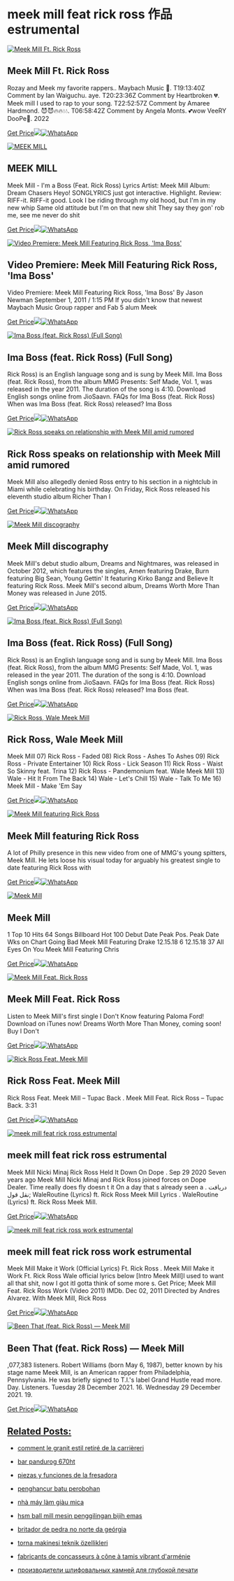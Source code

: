 # meek mill feat rick ross 作品 estrumental
<a href="https://mnn.zoosnet.net/LR/Chatpre.aspx?id=MNN94995150&p=https://vbl.co.za/" target="_blank">![Meek Mill Ft. Rick Ross ](https://raw.githubusercontent.com/CNylniu/imgs/main/805.jpg)</a>
## Meek Mill Ft. Rick Ross 
Rozay and Meek my favorite rappers.. Maybach Music 🎵. T19:13:40Z Comment by Ian Waiguchu. aye. T20:23:36Z Comment by Heartbroken 💔. Meek mill I used to rap to your song. T22:52:57Z Comment by Amaree Hardmond. 😈😈🔥🔥💧💧. T06:58:42Z Comment by Angela Monts. 💕wow VeeRY DooPe💓. 2022 
<a href="https://mnn.zoosnet.net/LR/Chatpre.aspx?id=MNN94995150&p=https://vbl.co.za/" target="_blank">Get Price</a><a href="https://mnn.zoosnet.net/LR/Chatpre.aspx?id=MNN94995150&p=https://vbl.co.za/" target="_blank"><img src="https://raw.githubusercontent.com/CNylniu/imgs/main/chat.gif"></a><a href="https://whatsapp.shibangsoft.com/WhatsApp.php" class="whatsapp"><img class="whattel" src="https://raw.githubusercontent.com/CNylniu/imgs/main/whatsapp.gif" alt="WhatsApp">
<a href="https://mnn.zoosnet.net/LR/Chatpre.aspx?id=MNN94995150&p=https://vbl.co.za/" target="_blank">![MEEK MILL ](https://raw.githubusercontent.com/CNylniu/imgs/main/645.jpg)</a>
## MEEK MILL 
Meek Mill - I'm a Boss (Feat. Rick Ross) Lyrics Artist: Meek Mill Album: Dream Chasers Heyo! SONGLYRICS just got interactive. Highlight. Review: RIFF-it. RIFF-it good. Look I be riding through my old hood, but I'm in my new whip Same old attitude but I'm on that new shit They say they gon' rob me, see me never do shit
<a href="https://mnn.zoosnet.net/LR/Chatpre.aspx?id=MNN94995150&p=https://vbl.co.za/" target="_blank">Get Price</a><a href="https://mnn.zoosnet.net/LR/Chatpre.aspx?id=MNN94995150&p=https://vbl.co.za/" target="_blank"><img src="https://raw.githubusercontent.com/CNylniu/imgs/main/chat.gif"></a><a href="https://whatsapp.shibangsoft.com/WhatsApp.php" class="whatsapp"><img class="whattel" src="https://raw.githubusercontent.com/CNylniu/imgs/main/whatsapp.gif" alt="WhatsApp">
<a href="https://mnn.zoosnet.net/LR/Chatpre.aspx?id=MNN94995150&p=https://vbl.co.za/" target="_blank">![Video Premiere: Meek Mill Featuring Rick Ross, 'Ima Boss'](https://raw.githubusercontent.com/CNylniu/imgs/main/272.jpg)</a>
## Video Premiere: Meek Mill Featuring Rick Ross, 'Ima Boss'
Video Premiere: Meek Mill Featuring Rick Ross, 'Ima Boss' By Jason Newman September 1, 2011 / 1:15 PM If you didn't know that newest Maybach Music Group rapper and Fab 5 alum Meek
<a href="https://mnn.zoosnet.net/LR/Chatpre.aspx?id=MNN94995150&p=https://vbl.co.za/" target="_blank">Get Price</a><a href="https://mnn.zoosnet.net/LR/Chatpre.aspx?id=MNN94995150&p=https://vbl.co.za/" target="_blank"><img src="https://raw.githubusercontent.com/CNylniu/imgs/main/chat.gif"></a><a href="https://whatsapp.shibangsoft.com/WhatsApp.php" class="whatsapp"><img class="whattel" src="https://raw.githubusercontent.com/CNylniu/imgs/main/whatsapp.gif" alt="WhatsApp">
<a href="https://mnn.zoosnet.net/LR/Chatpre.aspx?id=MNN94995150&p=https://vbl.co.za/" target="_blank">![Ima Boss (feat. Rick Ross) (Full Song) ](https://raw.githubusercontent.com/CNylniu/imgs/main/242.jpg)</a>
## Ima Boss (feat. Rick Ross) (Full Song) 
Rick Ross) is an English language song and is sung by Meek Mill. Ima Boss (feat. Rick Ross), from the album MMG Presents: Self Made, Vol. 1, was released in the year 2011. The duration of the song is 4:10. Download English songs online from JioSaavn. FAQs for Ima Boss (feat. Rick Ross) When was Ima Boss (feat. Rick Ross) released? Ima Boss 
<a href="https://mnn.zoosnet.net/LR/Chatpre.aspx?id=MNN94995150&p=https://vbl.co.za/" target="_blank">Get Price</a><a href="https://mnn.zoosnet.net/LR/Chatpre.aspx?id=MNN94995150&p=https://vbl.co.za/" target="_blank"><img src="https://raw.githubusercontent.com/CNylniu/imgs/main/chat.gif"></a><a href="https://whatsapp.shibangsoft.com/WhatsApp.php" class="whatsapp"><img class="whattel" src="https://raw.githubusercontent.com/CNylniu/imgs/main/whatsapp.gif" alt="WhatsApp">
<a href="https://mnn.zoosnet.net/LR/Chatpre.aspx?id=MNN94995150&p=https://vbl.co.za/" target="_blank">![Rick Ross speaks on relationship with Meek Mill amid rumored ](https://raw.githubusercontent.com/CNylniu/imgs/main/865.jpg)</a>
## Rick Ross speaks on relationship with Meek Mill amid rumored 
Meek Mill also allegedly denied Ross entry to his section in a nightclub in Miami while celebrating his birthday. On Friday, Rick Ross released his eleventh studio album Richer Than I
<a href="https://mnn.zoosnet.net/LR/Chatpre.aspx?id=MNN94995150&p=https://vbl.co.za/" target="_blank">Get Price</a><a href="https://mnn.zoosnet.net/LR/Chatpre.aspx?id=MNN94995150&p=https://vbl.co.za/" target="_blank"><img src="https://raw.githubusercontent.com/CNylniu/imgs/main/chat.gif"></a><a href="https://whatsapp.shibangsoft.com/WhatsApp.php" class="whatsapp"><img class="whattel" src="https://raw.githubusercontent.com/CNylniu/imgs/main/whatsapp.gif" alt="WhatsApp">
<a href="https://mnn.zoosnet.net/LR/Chatpre.aspx?id=MNN94995150&p=https://vbl.co.za/" target="_blank">![Meek Mill discography ](https://raw.githubusercontent.com/CNylniu/imgs/main/217.jpg)</a>
## Meek Mill discography 
Meek Mill's debut studio album, Dreams and Nightmares, was released in October 2012, which features the singles, Amen featuring Drake, Burn featuring Big Sean, Young Gettin' It featuring Kirko Bangz and Believe It featuring Rick Ross. Meek Mill's second album, Dreams Worth More Than Money was released in June 2015.
<a href="https://mnn.zoosnet.net/LR/Chatpre.aspx?id=MNN94995150&p=https://vbl.co.za/" target="_blank">Get Price</a><a href="https://mnn.zoosnet.net/LR/Chatpre.aspx?id=MNN94995150&p=https://vbl.co.za/" target="_blank"><img src="https://raw.githubusercontent.com/CNylniu/imgs/main/chat.gif"></a><a href="https://whatsapp.shibangsoft.com/WhatsApp.php" class="whatsapp"><img class="whattel" src="https://raw.githubusercontent.com/CNylniu/imgs/main/whatsapp.gif" alt="WhatsApp">
<a href="https://mnn.zoosnet.net/LR/Chatpre.aspx?id=MNN94995150&p=https://vbl.co.za/" target="_blank">![Ima Boss (feat. Rick Ross) (Full Song) ](https://raw.githubusercontent.com/CNylniu/imgs/main/343.jpg)</a>
## Ima Boss (feat. Rick Ross) (Full Song) 
Rick Ross) is an English language song and is sung by Meek Mill. Ima Boss (feat. Rick Ross), from the album MMG Presents: Self Made, Vol. 1, was released in the year 2011. The duration of the song is 4:10. Download English songs online from JioSaavn. FAQs for Ima Boss (feat. Rick Ross) When was Ima Boss (feat. Rick Ross) released? Ima Boss (feat.
<a href="https://mnn.zoosnet.net/LR/Chatpre.aspx?id=MNN94995150&p=https://vbl.co.za/" target="_blank">Get Price</a><a href="https://mnn.zoosnet.net/LR/Chatpre.aspx?id=MNN94995150&p=https://vbl.co.za/" target="_blank"><img src="https://raw.githubusercontent.com/CNylniu/imgs/main/chat.gif"></a><a href="https://whatsapp.shibangsoft.com/WhatsApp.php" class="whatsapp"><img class="whattel" src="https://raw.githubusercontent.com/CNylniu/imgs/main/whatsapp.gif" alt="WhatsApp">
<a href="https://mnn.zoosnet.net/LR/Chatpre.aspx?id=MNN94995150&p=https://vbl.co.za/" target="_blank">![Rick Ross, Wale Meek Mill ](https://raw.githubusercontent.com/CNylniu/imgs/main/517.jpg)</a>
## Rick Ross, Wale Meek Mill 
Meek Mill 07) Rick Ross - Faded 08) Rick Ross - Ashes To Ashes 09) Rick Ross - Private Entertainer 10) Rick Ross - Lick Season 11) Rick Ross - Waist So Skinny feat. Trina 12) Rick Ross - Pandemonium feat. Wale Meek Mill 13) Wale - Hit It From The Back 14) Wale - Let's Chill 15) Wale - Talk To Me 16) Meek Mill - Make 'Em Say
<a href="https://mnn.zoosnet.net/LR/Chatpre.aspx?id=MNN94995150&p=https://vbl.co.za/" target="_blank">Get Price</a><a href="https://mnn.zoosnet.net/LR/Chatpre.aspx?id=MNN94995150&p=https://vbl.co.za/" target="_blank"><img src="https://raw.githubusercontent.com/CNylniu/imgs/main/chat.gif"></a><a href="https://whatsapp.shibangsoft.com/WhatsApp.php" class="whatsapp"><img class="whattel" src="https://raw.githubusercontent.com/CNylniu/imgs/main/whatsapp.gif" alt="WhatsApp">
<a href="https://mnn.zoosnet.net/LR/Chatpre.aspx?id=MNN94995150&p=https://vbl.co.za/" target="_blank">![Meek Mill featuring Rick Ross ](https://raw.githubusercontent.com/CNylniu/imgs/main/179.jpg)</a>
## Meek Mill featuring Rick Ross 
A lot of Philly presence in this new video from one of MMG's young spitters, Meek Mill. He lets loose his visual today for arguably his greatest single to date featuring Rick Ross with
<a href="https://mnn.zoosnet.net/LR/Chatpre.aspx?id=MNN94995150&p=https://vbl.co.za/" target="_blank">Get Price</a><a href="https://mnn.zoosnet.net/LR/Chatpre.aspx?id=MNN94995150&p=https://vbl.co.za/" target="_blank"><img src="https://raw.githubusercontent.com/CNylniu/imgs/main/chat.gif"></a><a href="https://whatsapp.shibangsoft.com/WhatsApp.php" class="whatsapp"><img class="whattel" src="https://raw.githubusercontent.com/CNylniu/imgs/main/whatsapp.gif" alt="WhatsApp">
<a href="https://mnn.zoosnet.net/LR/Chatpre.aspx?id=MNN94995150&p=https://vbl.co.za/" target="_blank">![Meek Mill ](https://raw.githubusercontent.com/CNylniu/imgs/main/40.jpg)</a>
## Meek Mill 
1 Top 10 Hits 64 Songs Billboard Hot 100 Debut Date Peak Pos. Peak Date Wks on Chart Going Bad Meek Mill Featuring Drake 12.15.18 6 12.15.18 37 All Eyes On You Meek Mill Featuring Chris
<a href="https://mnn.zoosnet.net/LR/Chatpre.aspx?id=MNN94995150&p=https://vbl.co.za/" target="_blank">Get Price</a><a href="https://mnn.zoosnet.net/LR/Chatpre.aspx?id=MNN94995150&p=https://vbl.co.za/" target="_blank"><img src="https://raw.githubusercontent.com/CNylniu/imgs/main/chat.gif"></a><a href="https://whatsapp.shibangsoft.com/WhatsApp.php" class="whatsapp"><img class="whattel" src="https://raw.githubusercontent.com/CNylniu/imgs/main/whatsapp.gif" alt="WhatsApp">
<a href="https://mnn.zoosnet.net/LR/Chatpre.aspx?id=MNN94995150&p=https://vbl.co.za/" target="_blank">![Meek Mill Feat. Rick Ross ](https://raw.githubusercontent.com/CNylniu/imgs/main/148.jpg)</a>
## Meek Mill Feat. Rick Ross 
Listen to Meek Mill's first single I Don't Know featuring Paloma Ford! Download on iTunes now! Dreams Worth More Than Money, coming soon! Buy I Don't
<a href="https://mnn.zoosnet.net/LR/Chatpre.aspx?id=MNN94995150&p=https://vbl.co.za/" target="_blank">Get Price</a><a href="https://mnn.zoosnet.net/LR/Chatpre.aspx?id=MNN94995150&p=https://vbl.co.za/" target="_blank"><img src="https://raw.githubusercontent.com/CNylniu/imgs/main/chat.gif"></a><a href="https://whatsapp.shibangsoft.com/WhatsApp.php" class="whatsapp"><img class="whattel" src="https://raw.githubusercontent.com/CNylniu/imgs/main/whatsapp.gif" alt="WhatsApp">
<a href="https://mnn.zoosnet.net/LR/Chatpre.aspx?id=MNN94995150&p=https://vbl.co.za/" target="_blank">![Rick Ross Feat. Meek Mill ](https://raw.githubusercontent.com/CNylniu/imgs/main/125.jpg)</a>
## Rick Ross Feat. Meek Mill 
Rick Ross Feat. Meek Mill – Tupac Back . Meek Mill Feat. Rick Ross – Tupac Back. 3:31
<a href="https://mnn.zoosnet.net/LR/Chatpre.aspx?id=MNN94995150&p=https://vbl.co.za/" target="_blank">Get Price</a><a href="https://mnn.zoosnet.net/LR/Chatpre.aspx?id=MNN94995150&p=https://vbl.co.za/" target="_blank"><img src="https://raw.githubusercontent.com/CNylniu/imgs/main/chat.gif"></a><a href="https://whatsapp.shibangsoft.com/WhatsApp.php" class="whatsapp"><img class="whattel" src="https://raw.githubusercontent.com/CNylniu/imgs/main/whatsapp.gif" alt="WhatsApp">
<a href="https://mnn.zoosnet.net/LR/Chatpre.aspx?id=MNN94995150&p=https://vbl.co.za/" target="_blank">![meek mill feat rick ross estrumental](https://raw.githubusercontent.com/CNylniu/imgs/main/481.jpg)</a>
## meek mill feat rick ross estrumental
Meek Mill Nicki Minaj Rick Ross Held It Down On Dope . Sep 29 2020 Seven years ago Meek Mill Nicki Minaj and Rick Ross joined forces on Dope Dealer. Time really does fly doesn t it On a day that s already seen a . دریافت نقل قول; WaleRoutine (Lyrics) ft. Rick Ross Meek Mill Lyrics . WaleRoutine (Lyrics) ft. Rick Ross Meek Mill.
<a href="https://mnn.zoosnet.net/LR/Chatpre.aspx?id=MNN94995150&p=https://vbl.co.za/" target="_blank">Get Price</a><a href="https://mnn.zoosnet.net/LR/Chatpre.aspx?id=MNN94995150&p=https://vbl.co.za/" target="_blank"><img src="https://raw.githubusercontent.com/CNylniu/imgs/main/chat.gif"></a><a href="https://whatsapp.shibangsoft.com/WhatsApp.php" class="whatsapp"><img class="whattel" src="https://raw.githubusercontent.com/CNylniu/imgs/main/whatsapp.gif" alt="WhatsApp">
<a href="https://mnn.zoosnet.net/LR/Chatpre.aspx?id=MNN94995150&p=https://vbl.co.za/" target="_blank">![meek mill feat rick ross work estrumental](https://raw.githubusercontent.com/CNylniu/imgs/main/779.jpg)</a>
## meek mill feat rick ross work estrumental
Meek Mill Make it Work (Official Lyrics) Ft. Rick Ross . Meek Mill Make it Work Ft. Rick Ross Wale official lyrics below [Intro Meek Mill]I used to want all that shit, now I got itI gotta think of some more s. Get Price; Meek Mill Feat. Rick Ross Work (Video 2011) IMDb. Dec 02, 2011 Directed by Andres Alvarez. With Meek Mill, Rick Ross 
<a href="https://mnn.zoosnet.net/LR/Chatpre.aspx?id=MNN94995150&p=https://vbl.co.za/" target="_blank">Get Price</a><a href="https://mnn.zoosnet.net/LR/Chatpre.aspx?id=MNN94995150&p=https://vbl.co.za/" target="_blank"><img src="https://raw.githubusercontent.com/CNylniu/imgs/main/chat.gif"></a><a href="https://whatsapp.shibangsoft.com/WhatsApp.php" class="whatsapp"><img class="whattel" src="https://raw.githubusercontent.com/CNylniu/imgs/main/whatsapp.gif" alt="WhatsApp">
<a href="https://mnn.zoosnet.net/LR/Chatpre.aspx?id=MNN94995150&p=https://vbl.co.za/" target="_blank">![Been That (feat. Rick Ross) — Meek Mill ](https://raw.githubusercontent.com/CNylniu/imgs/main/589.jpg)</a>
## Been That (feat. Rick Ross) — Meek Mill 
,077,383 listeners. Robert Williams (born May 6, 1987), better known by his stage name Meek Mill, is an American rapper from Philadelphia, Pennsylvania. He was briefly signed to T.I.'s label Grand Hustle read more. Day. Listeners. Tuesday 28 December 2021. 16. Wednesday 29 December 2021. 19.
<a href="https://mnn.zoosnet.net/LR/Chatpre.aspx?id=MNN94995150&p=https://vbl.co.za/" target="_blank">Get Price</a><a href="https://mnn.zoosnet.net/LR/Chatpre.aspx?id=MNN94995150&p=https://vbl.co.za/" target="_blank"><img src="https://raw.githubusercontent.com/CNylniu/imgs/main/chat.gif"></a><a href="https://whatsapp.shibangsoft.com/WhatsApp.php" class="whatsapp"><img class="whattel" src="https://raw.githubusercontent.com/CNylniu/imgs/main/whatsapp.gif" alt="WhatsApp">
## Related Posts:
* [comment le granit estil retiré de la carrièreri](comment%20le%20granit%20estil%20retir%C3%A9%20de%20la%20carri%C3%A8reri.md)
* [bar pandurog 670ht](bar%20pandurog%20670ht.md)
* [piezas y funciones de la fresadora](piezas%20y%20funciones%20de%20la%20fresadora.md)
* [penghancur batu perobohan](penghancur%20batu%20perobohan.md)
* [nhà máy làm giàu mica](nh%C3%A0%20m%C3%A1y%20l%C3%A0m%20gi%C3%A0u%20mica.md)
* [hsm ball mill mesin penggilingan bijih emas](hsm%20ball%20mill%20mesin%20penggilingan%20bijih%20emas.md)
* [britador de pedra no norte da geórgia](britador%20de%20pedra%20no%20norte%20da%20ge%C3%B3rgia.md)
* [torna makinesi teknik özellikleri](torna%20makinesi%20teknik%20%C3%B6zellikleri.md)
* [fabricants de concasseurs à cône à tamis vibrant d'arménie](fabricants%20de%20concasseurs%20%C3%A0%20c%C3%B4ne%20%C3%A0%20tamis%20vibrant%20d%27arm%C3%A9nie.md)
* [производители шлифовальных камней для глубокой печати](%D0%BF%D1%80%D0%BE%D0%B8%D0%B7%D0%B2%D0%BE%D0%B4%D0%B8%D1%82%D0%B5%D0%BB%D0%B8%20%D1%88%D0%BB%D0%B8%D1%84%D0%BE%D0%B2%D0%B0%D0%BB%D1%8C%D0%BD%D1%8B%D1%85%20%D0%BA%D0%B0%D0%BC%D0%BD%D0%B5%D0%B9%20%D0%B4%D0%BB%D1%8F%20%D0%B3%D0%BB%D1%83%D0%B1%D0%BE%D0%BA%D0%BE%D0%B9%20%D0%BF%D0%B5%D1%87%D0%B0%D1%82%D0%B8.md)
